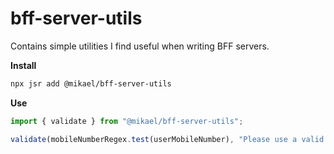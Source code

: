 # bff-server-utils

Contains simple utilities I find useful when writing BFF servers.

**Install**
```bash
npx jsr add @mikael/bff-server-utils
```

**Use**
```ts
import { validate } from "@mikael/bff-server-utils";

validate(mobileNumberRegex.test(userMobileNumber), "Please use a valid phone number, 555-555-5555")
```
